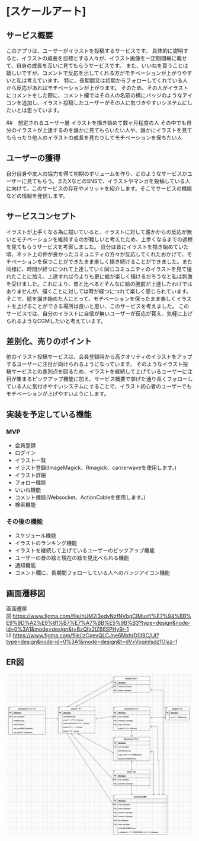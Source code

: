 # [スケールアート]

## サービス概要
このアプリは、ユーザーがイラストを投稿するサービスです。
具体的に説明すると、イラストの成長を目標とする人々が、イラスト画像を一定期間毎に載せて、自身の成長を互いに見てもらうサービスです。
また、いいねを貰うことは嬉しいですが、コメントで反応を示してくれる方がモチベーションが上がりやすいと私は考えています。
特に、長期間又は初期からフォローしてくれている人から反応があればモチベーションが上がります。
そのため、その人がイラストにコメントをした際に、コメント欄ではその人の名前の横にバッジのようなアイコンを追加し、イラスト投稿したユーザーがその人に気づきやすいシステムにしたいとは思っています。

##　想定されるユーザー層
イラストを描き始めて数ヶ月程度の人
その中でも自分のイラストが上達するのを誰かに見てもらいたい人や、誰かにイラストを見てもらったり他人のイラストの成長を見たりしてモチベーションを保ちたい人

## ユーザーの獲得
自分自身や友人の協力を得て初期のボリュームを作り、どのようなサービスかユーザーに見てもらう。またXなどのSNSで、イラストやマンガを投稿している人に向けて、このサービスの存在やメリットを紹介します。そこでサービスの機能などの情報を発信します。

## サービスコンセプト
イラストが上手くなる為に描いていると、イラストに対して誰かからの反応が無いとモチベーションを維持するのが難しいと考えたため、上手くなるまでの過程を見てもらうサービスを考案しました。
自分は昔にイラストを描き始めていた頃、ネット上の仲が良かったコミュニティの方々が反応してくれたおかげで、モチベーションを保つことができたまま楽しく描き続けることができました。また同様に、時間が経つにつれて上達していく同じコミュニティのイラストを見て憧れたことに加え、上達すれば今よりも更に絵が楽しく描けるだろうなと私は刺激を受けました。これにより、昔と比べるとそんなに絵の腕前が上達したわけではありませんが、描くことに対しては時が経つにつれて楽しく感じられています。
そこで、絵を描き始めた人にとって、モチベーションを保ったまま楽しくイラストを上げることができる場所は良いと思い、このサービスを考えました。
このサービスでは、自分のイラストに自信が無いユーザーが反応が貰え、気軽に上げられるようなCGMしたいと考えています。

## 差別化、売りのポイント
他のイラスト投稿サービスは、会員登録時から高クオリティのイラストをアップするユーザーに注目が向けられるようになっています。
そのようなイラスト投稿サービスとの差別点を図るため、イラストを継続して上げているユーザーに注目が集まるピックアップ機能に加え、サービス概要で挙げた通り長くフォローしている人に気付きやすいシステムにすることで、イラスト初心者のユーザーでもモチベーションが上げやすいようにします。

## 実装を予定している機能
### MVP
* 会員登録
* ログイン
* イラスト一覧
* イラスト登録(ImageMagick、Rmagick、carrierwaveを使用します。)
* イラスト詳細
* フォロー機能
* いいね機能
* コメント機能(Websocket、ActionCableを使用します。)
* 検索機能

### その後の機能
* スケジュール機能
* イラストのランキング機能
* イラストを継続して上げているユーザーのピックアップ機能
* ユーザーの昔の絵と現在の絵を見比べられる機能
* 通知機能
* コメント欄に、長期間フォローしている人へのバッジアイコン機能

## 画面遷移図
画面遷移図:https://www.figma.com/file/hUM2i3edvNzfNVbgCIMusf/%E7%94%BB%E9%9D%A2%E9%81%B7%E7%A7%BB%E5%9B%B3?type=design&node-id=0%3A1&mode=design&t=BzQfx2IZ66SPHy9r-1
UI:https://www.figma.com/file/izCqevQLCJne6MxhrD0I9C/UI?type=design&node-id=0%3A1&mode=design&t=dVxVoqmIsdz1OIaz-1

## ER図
![Alt text](image-2.png)